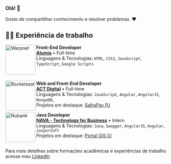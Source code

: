 ### Olá! 👋

Gosto de compartilhar conhecimento e resolver problemas. ❤️

## 👨‍💻 Experiência de trabalho
[<img align="left" height="94px" width="94px" alt="Warpnet" src="https://carreiras.alumia.online/wp-content/uploads/2022/04/logo-alumia-branco-1.svg"/>](https://www.spacex.com/)

**Front-End Developer** \
[**Alumia**](https://alumia.online//) • Full-time \
Linguagens & Tecnologias: `HTML`, `CSS3`, `JavaScript`, `TypeScript`, `Google Scripts`

<br/>

[<img align="left" height="94px" width="94px" alt="Rocketseat" src="https://actdigital.com/wp-content/uploads/2020/11/logo-act.png"/>](https://actdigital.com/pt)

**Web and Front-End Developer** \
[**ACT Digital**](https://actdigital.com/pt/) • Full-time \
Linguagens & Tecnologias: `JavaScript`, `Angular`, `AngularJS`, `MongoDB`,\
Projetos em destaque: [SafraPay PJ](https://www.safra.com.br/pessoa-juridica.htm)
<br/>



[<img align="left" height="94px" width="94px" alt="Nubank" src="https://www.nava.com.br/wp-content/uploads/2020/06/nava_topo.svg"/>](https://www.nava.com.br/pt/)

**Java Developer** \
[**NAVA - Technology for Business**](https://www.nava.com.br/pt/) • Intern \
Linguagens & Tecnologias: `Java`, `Swagger`, `AngularJS`, `Angular`, `Jaspersoft` \
Projetos em destaque: [Portal GIS Oi](https://gestaointegrada.oi.net.br/)
<br/>
<br/>

Para mais detalhes sobre formações acadêmicas e experiências de trabalho acesse meu [LinkedIn](https://www.linkedin.com/in/adrfelipe/)

